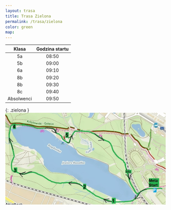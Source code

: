 ```yaml
---
layout: trasa
title: Trasa Zielona
permalink: /trasa/zielona
color: green
map:
---
```


|   Klasa    | Godzina startu |
|:----------:|:--------------:|
|     5a     |     08:50      |
|     5b     |     09:00      |
|     6a     |     09:10      |      
|     8b     |     09:20      |      
|     8b     |     09:30      |      
|     8c     |     09:40      |      
| Absolwenci |     09:50      |      
{: .zielona }
![](../assets/trasa_zielona.jpeg)


